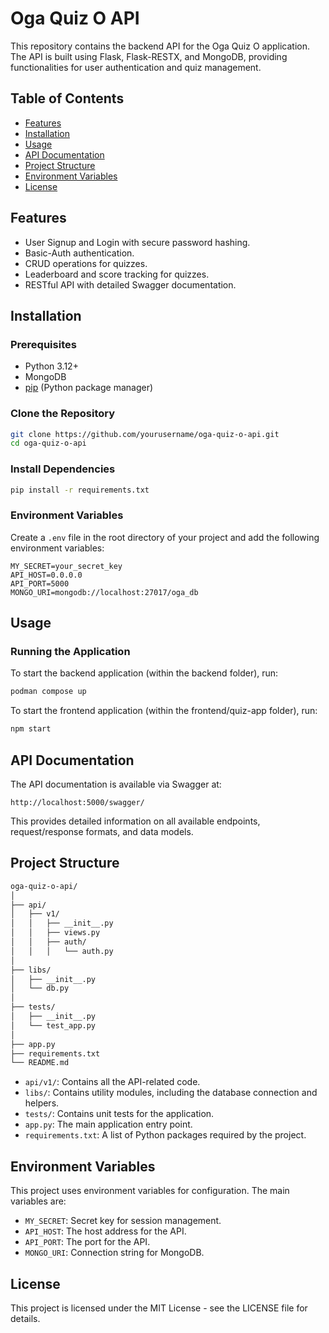 
# Oga Quiz O API

This repository contains the backend API for the Oga Quiz O application. The API is built using Flask, Flask-RESTX, and MongoDB, providing functionalities for user authentication and quiz management.

## Table of Contents

- [Features](#features)
- [Installation](#installation)
- [Usage](#usage)
- [API Documentation](#api-documentation)
- [Project Structure](#project-structure)
- [Environment Variables](#environment-variables)
- [License](#license)

## Features

- User Signup and Login with secure password hashing.
- Basic-Auth authentication.
- CRUD operations for quizzes.
- Leaderboard and score tracking for quizzes.
- RESTful API with detailed Swagger documentation.

## Installation

### Prerequisites

- Python 3.12+
- MongoDB
- [pip](https://pip.pypa.io/en/stable/) (Python package manager)

### Clone the Repository

```bash
git clone https://github.com/yourusername/oga-quiz-o-api.git
cd oga-quiz-o-api
```

### Install Dependencies

```bash
pip install -r requirements.txt
```

### Environment Variables

Create a `.env` file in the root directory of your project and add the following environment variables:

```env
MY_SECRET=your_secret_key
API_HOST=0.0.0.0
API_PORT=5000
MONGO_URI=mongodb://localhost:27017/oga_db
```

## Usage

### Running the Application

To start the backend application (within the backend folder), run:

```bash
podman compose up
```

To start the frontend application (within the frontend/quiz-app folder), run:

```bash
npm start
```

## API Documentation

The API documentation is available via Swagger at:

```
http://localhost:5000/swagger/
```

This provides detailed information on all available endpoints, request/response formats, and data models.

## Project Structure

```bash
oga-quiz-o-api/
│
├── api/
│   ├── v1/
│   │   ├── __init__.py
│   │   ├── views.py
│   │   ├── auth/
│   │   │   └── auth.py
│
├── libs/
│   ├── __init__.py
│   └── db.py
│
├── tests/
│   ├── __init__.py
│   └── test_app.py
│
├── app.py
├── requirements.txt
└── README.md
```

- `api/v1/`: Contains all the API-related code.
- `libs/`: Contains utility modules, including the database connection and helpers.
- `tests/`: Contains unit tests for the application.
- `app.py`: The main application entry point.
- `requirements.txt`: A list of Python packages required by the project.

## Environment Variables

This project uses environment variables for configuration. The main variables are:

- `MY_SECRET`: Secret key for session management.
- `API_HOST`: The host address for the API.
- `API_PORT`: The port for the API.
- `MONGO_URI`: Connection string for MongoDB.

## License

This project is licensed under the MIT License - see the LICENSE file for details.
